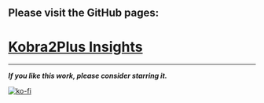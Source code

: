 

## Please visit the GitHub pages:  
# [Kobra2Plus Insights](https://1coderookie.github.io/Kobra2PlusInsights/)

---

***If you like this work, please consider starring it.***  


[![ko-fi](https://ko-fi.com/img/githubbutton_sm.svg)](https://ko-fi.com/U6U5NPB51)  
